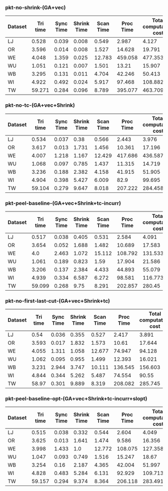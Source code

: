 
### pkt-no-shrink-(GA+vec)

Dataset | Tri time | Sync Time | Shrink Time | Scan Time | Proc Time | Total computation cost
--- | --- | --- | --- | --- | --- | ---
LJ | 0.528 | 0.039 | 0.008 | 0.549 | 2.987 | 4.127
OR | 3.596 | 0.014 | 0.008 | 1.527 | 14.628 | 19.791
WE | 4.048 | 1.359 | 0.025 | 12.783 | 459.058 | 477.353
WU | 1.051 | 0.121 | 0.007 | 1.501 | 13.21 | 15.907
WB | 3.295 | 0.131 | 0.011 | 4.704 | 42.246 | 50.413
WI | 4.922 | 0.492 | 0.024 | 5.917 | 97.468 | 108.882
TW | 59.271 | 0.284 | 0.096 | 8.789 | 395.077 | 463.709

### pkt-no-tc-(GA+vec+Shrink)

Dataset | Tri time | Sync Time | Shrink Time | Scan Time | Proc Time | Total computation cost
--- | --- | --- | --- | --- | --- | ---
LJ | 0.534 | 0.037 | 0.38 | 0.566 | 2.443 | 3.976
OR | 3.617 | 0.013 | 1.731 | 1.456 | 10.361 | 17.196
WE | 4.007 | 1.218 | 1.167 | 12.429 | 417.686 | 436.587
WU | 1.068 | 0.097 | 0.785 | 1.437 | 11.315 | 14.719
WB | 3.236 | 0.188 | 2.382 | 4.158 | 41.915 | 51.905
WI | 4.904 | 0.398 | 5.427 | 6.009 | 82.9 | 99.695
TW | 59.104 | 0.279 | 9.647 | 8.018 | 207.222 | 284.458

### pkt-peel-baseline-(GA+vec+Shrink+tc-incurr)

Dataset | Tri time | Sync Time | Shrink Time | Scan Time | Proc Time | Total computation cost
--- | --- | --- | --- | --- | --- | ---
LJ | 0.517 | 0.038 | 0.405 | 0.531 | 2.584 | 4.091
OR | 3.654 | 0.052 | 1.688 | 1.482 | 10.689 | 17.583
WE | 4.0 | 2.463 | 1.072 | 15.112 | 108.792 | 131.533
WU | 1.061 | 0.189 | 0.823 | 1.59 | 17.904 | 21.586
WB | 3.206 | 0.137 | 2.384 | 4.433 | 44.893 | 55.079
WI | 4.939 | 0.334 | 6.587 | 6.272 | 98.581 | 116.773
TW | 59.099 | 0.268 | 9.75 | 8.291 | 202.857 | 280.45

### pkt-no-first-last-cut-(GA+vec+Shrink+tc)

Dataset | Tri time | Sync Time | Shrink Time | Scan Time | Proc Time | Total computation cost
--- | --- | --- | --- | --- | --- | ---
LJ | 0.54 | 0.036 | 0.355 | 0.527 | 2.417 | 3.891
OR | 3.593 | 0.017 | 1.832 | 1.573 | 10.61 | 17.644
WE | 4.055 | 1.311 | 1.058 | 12.677 | 74.947 | 94.128
WU | 1.062 | 0.095 | 0.955 | 1.499 | 12.393 | 16.021
WB | 3.231 | 2.944 | 3.747 | 10.111 | 136.545 | 156.603
WI | 4.844 | 0.344 | 5.262 | 5.487 | 74.554 | 90.55
TW | 58.97 | 0.301 | 9.889 | 8.319 | 208.082 | 285.745

### pkt-peel-baseline-opt-(GA+vec+Shrink+tc-incurr+slopt)

Dataset | Tri time | Sync Time | Shrink Time | Scan Time | Proc Time | Total computation cost
--- | --- | --- | --- | --- | --- | ---
LJ | 0.515 | 0.038 | 0.332 | 0.544 | 2.604 | 4.049
OR | 3.625 | 0.013 | 1.641 | 1.474 | 9.586 | 16.356
WE | 3.998 | 1.433 | 1.0 | 12.772 | 108.075 | 127.358
WU | 1.047 | 0.093 | 0.749 | 1.516 | 15.247 | 18.67
WB | 3.254 | 0.16 | 2.187 | 4.365 | 42.004 | 51.997
WI | 4.828 | 0.483 | 5.284 | 6.131 | 92.929 | 109.713
TW | 59.157 | 0.294 | 9.374 | 8.364 | 206.118 | 283.491
